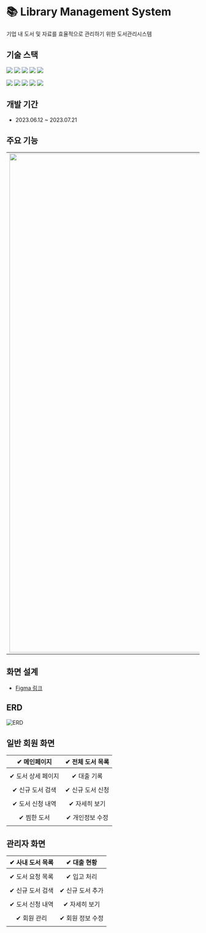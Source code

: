 # 📚 Library Management System
기업 내 도서 및 자료를 효율적으로 관리하기 위한 도서관리시스템

## 기술 스택
<img src="https://img.shields.io/badge/JAVA-007396?style=for-the-badge&logo=java&logoColor=white"></a>
<img src="https://img.shields.io/badge/spring_boot-6DB33F?style=for-the-badge&logo=springboot&logoColor=white">
<img src="https://img.shields.io/badge/spring_security-6DB33F?style=for-the-badge&logo=springsecurity&logoColor=white">
<img src="https://img.shields.io/badge/mariadb-003545?style=for-the-badge&logo=mysql&logoColor=white">
<img src="https://img.shields.io/badge/junit5-25A162?style=for-the-badge&logo=mysql&logoColor=white">

<img src="https://img.shields.io/badge/html5-E34F26?style=for-the-badge&logo=prometheus&logoColor=white"></a>
<img src="https://img.shields.io/badge/css3-1572B6?style=for-the-badge&logo=prometheus&logoColor=white">
<img src="https://img.shields.io/badge/javascript-F7DF1E?style=for-the-badge&logo=prometheus&logoColor=white">
<img src="https://img.shields.io/badge/jquery-0769AD?style=for-the-badge&logo=prometheus&logoColor=white">
<img src="https://img.shields.io/badge/thymeleaf-005F0F?style=for-the-badge&logo=prometheus&logoColor=white">

## 개발 기간
- 2023.06.12 ~ 2023.07.21

## 주요 기능
<table>
  <tr>
    <td><img alt="" src="https://github.com/pupureum/library-management-system/assets/48874494/8bcecd98-b644-43d5-b006-b2782deed65e" width="1300"/></td>
    <td><img alt="" src="https://github.com/pupureum/library-management-system/assets/48874494/9a1fb1cb-fa74-42ec-8e4b-bd66de81a575" width="1200" /></td>
  <tr>
</table>

## 화면 설계
- [Figma 링크](https://www.figma.com/file/3B1ze5FeMSOjZJ9GnaTb8F/Untitled?type=design&node-id=0%3A1&mode=design&t=z5NX3aegOsdPJD4u-1)

## ERD
![ERD](https://github.com/pupureum/library-management-system/assets/48874494/8fd06923-bcf0-4b0d-a3d5-2a383477eda9)

## 일반 회원 화면
| ✔ 메인페이지 | ✔ 전체 도서 목록 |
|:-----------:|:---------------:|
| <img alt="" src="https://github.com/pupureum/library-management-system/assets/48874494/b4f9af48-c966-4a1c-9103-8028f8bab9e0" /> | <img alt="" src="https://github.com/pupureum/library-management-system/assets/48874494/6f1e3d06-8c45-4ff3-bf45-5dd767b5b67f" />|
| ✔ 도서 상세 페이지 | ✔ 대출 기록 |
| <img alt="" src="https://github.com/pupureum/library-management-system/assets/48874494/17106cb1-f863-4adf-b986-ec4fdc4fcdbf" /> | <img alt="" src="https://github.com/pupureum/library-management-system/assets/48874494/46cf7870-8ed7-4997-9636-da14185dafdf" />|
| ✔ 신규 도서 검색 | ✔ 신규 도서 신청 |
| <img alt="" src="https://github.com/pupureum/library-management-system/assets/48874494/05ad680d-3218-408d-9548-65dd350cbcba" /> | <img alt="" src="https://github.com/pupureum/library-management-system/assets/48874494/f5fb6df9-4a1e-48ac-8d28-ccf71cf94d54" />|
| ✔ 도서 신청 내역 | ✔ 자세히 보기 |
| <img alt="" src="https://github.com/pupureum/library-management-system/assets/48874494/d8d7923c-bdd9-4786-ae2a-7bbdb4b0971e" /> | <img alt="" src="https://github.com/pupureum/library-management-system/assets/48874494/a00c9fb1-b4fb-4c22-b45a-e4d57146223c" />|
| ✔ 찜한 도서 | ✔ 개인정보 수정 |
| <img alt="" src="https://github.com/pupureum/library-management-system/assets/48874494/f2a31944-c122-4328-926c-7eca23f900e5" /> | <img alt="" src="https://github.com/pupureum/library-management-system/assets/48874494/4b1aa9e8-74cc-4108-be18-86f00a48e8a4" />|

## 관리자 화면
| ✔ 사내 도서 목록 | ✔ 대출 현황 |
|:-----------:|:---------------:|
| <img alt="" src="https://github.com/pupureum/library-management-system/assets/48874494/3cdfa206-41af-4b29-9b94-de5b4adde532" /> | <img alt="" src="https://github.com/pupureum/library-management-system/assets/48874494/8e491761-be4b-47bd-8963-fb8149153699" />|
| ✔ 도서 요청 목록 | ✔ 입고 처리 |
| <img alt="" src="https://github.com/pupureum/library-management-system/assets/48874494/051c6544-9cfb-418e-8e4c-0cca1414835f" /> | <img alt="" src="https://github.com/pupureum/library-management-system/assets/48874494/cdbb03f1-0c83-4476-865b-7ae37bf41d24" />|
| ✔ 신규 도서 검색 | ✔ 신규 도서 추가 |
| <img alt="" src="https://github.com/pupureum/library-management-system/assets/48874494/b786e220-0e9e-40d6-8371-4524f0ca5ccb" /> | <img alt="" src="https://github.com/pupureum/library-management-system/assets/48874494/0631042e-4f1f-45cc-848a-33ca054c5d94" />|
| ✔ 도서 신청 내역 | ✔ 자세히 보기 |
| <img alt="" src="https://github.com/pupureum/library-management-system/assets/48874494/d8d7923c-bdd9-4786-ae2a-7bbdb4b0971e" /> | <img alt="" src="https://github.com/pupureum/library-management-system/assets/48874494/a00c9fb1-b4fb-4c22-b45a-e4d57146223c" />|
| ✔ 회원 관리 | ✔ 회원 정보 수정 |
| <img alt="" src="https://github.com/pupureum/library-management-system/assets/48874494/f8120cd3-ee5d-4a42-909a-fedabf8fb382" /> | <img alt="" src="https://github.com/pupureum/library-management-system/assets/48874494/05df34c9-db7e-429c-b464-f0afd97189b3" />|
